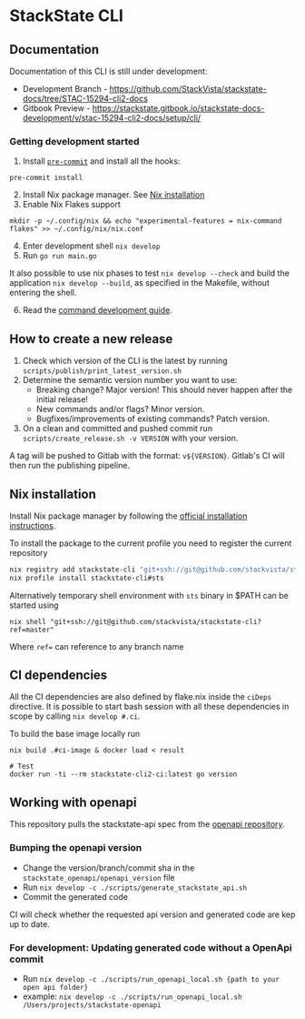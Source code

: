# StackState CLI

## Documentation

Documentation of this CLI is still under development:

 * Development Branch - https://github.com/StackVista/stackstate-docs/tree/STAC-15294-cli2-docs
 * Gitbook Preview - https://stackstate.gitbook.io/stackstate-docs-development/v/stac-15294-cli2-docs/setup/cli/

### Getting development started

1. Install [`pre-commit`](https://pre-commit.com/) and install all the hooks:
```
pre-commit install
```
2. Install Nix package manager. See [Nix installation](#nix-installation)
3. Enable Nix Flakes support
```
mkdir -p ~/.config/nix && echo "experimental-features = nix-command flakes" >> ~/.config/nix/nix.conf
```
4. Enter development shell `nix develop`
5. Run `go run main.go`

It also possible to use nix phases to test `nix develop --check` and build the application `nix develop --build`, as specified in the Makefile, without entering the shell.

6. Read the [command development guide](CMD_DEVELOPMENT.md).

## How to create a new release

 1. Check which version of the CLI is the latest by running `scripts/publish/print_latest_version.sh`
 2. Determine the semantic version number you want to use:
    - Breaking change? Major version! This should never happen after the initial release!
    - New commands and/or flags? Minor version.
    - Bugfixes/improvements of existing commands? Patch version.
 3. On a clean and committed and pushed commit run `scripts/create_release.sh -v VERSION` with your version.

 A tag will be pushed to Gitlab with the format: `v${VERSION}`. Gitlab's CI will then run the publishing pipeline.

## Nix installation

Install Nix package manager by following the [official installation instructions](https://nixos.org/download.html).

To install the package to the current profile you need to register the current repository

```sh
nix registry add stackstate-cli "git+ssh://git@github.com/stackvista/stackstate-cli"
nix profile install stackstate-cli#sts
```

Alternatively temporary shell environment with `sts` binary in $PATH can be started using

```
nix shell "git+ssh://git@github.com/stackvista/stackstate-cli?ref=master"
```

Where `ref=` can reference to any branch name

## CI dependencies

All the CI dependencies are also defined by flake.nix inside the `ciDeps` directive. It is possible to start bash session with all these dependencies in scope by calling `nix develop #.ci`.

To build the base image locally run

```
nix build .#ci-image & docker load < result

# Test
docker run -ti --rm stackstate-cli2-ci:latest go version
```

## Working with openapi

This repository pulls the stackstate-api spec from the [openapi repository](https://gitlab.com/stackvista/platform/stackstate-openapi).

### Bumping the openapi version
- Change the version/branch/commit sha in the `stackstate_openapi/openapi_version` file
- Run `nix develop -c ./scripts/generate_stackstate_api.sh`
- Commit the generated code

CI will check whether the requested api version and generated code are kep up to date.

### For development: Updating generated code without a OpenApi commit
- Run `nix develop -c ./scripts/run_openapi_local.sh {path to your open api folder}`
- example: `nix develop -c ./scripts/run_openapi_local.sh /Users/projects/stackstate-openapi`
